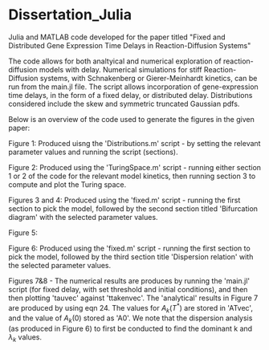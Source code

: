 # Dissertation_Julia
Julia and MATLAB code developed for the paper titled "Fixed and Distributed Gene Expression Time Delays in Reaction-Diffusion Systems"

The code allows for both analtyical and numerical exploration of reaction-diffusion models with delay. Numerical simulations for stiff Reaction-Diffusion systems, with Schnakenberg or Gierer-Meinhardt kinetics, can be run from the main.jl file. The script allows incorporation of gene-expression time delays, in the form of a fixed delay, or distributed delay. Distributions considered include the skew and symmetric truncated 
Gaussian pdfs. 

Below is an overview of the code used to generate the figures in the given paper:

Figure 1: Produced uisng the 'Distributions.m' script - by setting the relevant parameter values and running the script (sections).

Figure 2: Produced using the 'TuringSpace.m' script - running either section 1 or 2 of the code for the relevant model kinetics, then running section 3 to  
          compute and plot the Turing space.
          
Figures 3 and 4: Produced using the 'fixed.m' script - running the first section to pick the model, followed by the second section titled 'Bifurcation  
                 diagram' with the selected parameter values. 
                 
Figure 5:

Figure 6: Produced using the 'fixed.m' script - running the first section to pick the model, followed by the third section title 'Dispersion relation' with
          the selected parameter values.
          
Figures 7&8 - The numerical results are produces by running the 'main.jl' script (for fixed delay, with set threshold and initial conditions), and then
              then plotting 'tauvec' against 'ttakenvec'. The 'analytical' results in Figure 7 are produced by using eqn 24. The values for $A_k(T^*)$ are
              stored in 'ATvec', and the value of $A_k$(0) stored as 'A0'. We note that the dispersion analysis (as produced in Figure 6) to first be
              conducted to find the dominant k and $\lambda_k$ values. 
              
          
